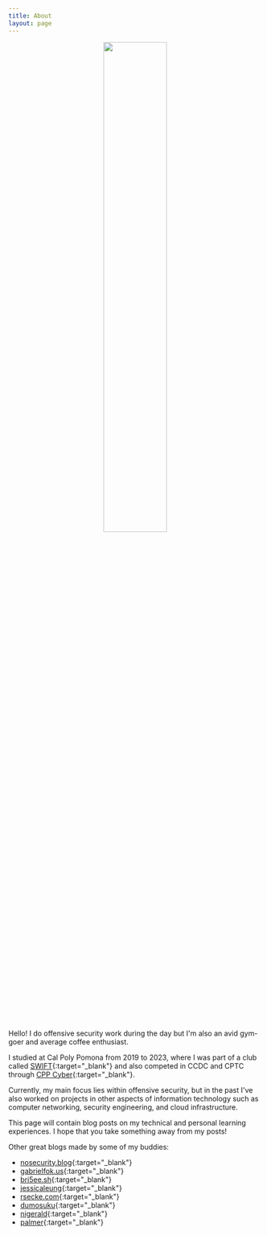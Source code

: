 ```yaml
---
title: About
layout: page
---
```


<p align="center">
  <img src="../assets/images/profile.jpg" width="50%"/>
</p>

Hello! I do offensive security work during the day but I'm also an avid gym-goer and average coffee enthusiast.

I studied at Cal Poly Pomona from 2019 to 2023, where I was part of a club called [SWIFT](https://www.calpolyswift.org/){:target="_blank"} and also competed in CCDC and CPTC through [CPP Cyber](https://cysec.team/){:target="_blank"}.

Currently, my main focus lies within offensive security, but in the past I've also worked on projects in other aspects of information technology such as computer networking, security engineering, and cloud infrastructure.

This page will contain blog posts on my technical and personal learning experiences. I hope that you take something away from my posts!

Other great blogs made by some of my buddies:
- [nosecurity.blog](https://nosecurity.blog/){:target="_blank"}
- [gabrielfok.us](https://gabrielfok.us/){:target="_blank"}
- [bri5ee.sh](https://bri5ee.sh/){:target="_blank"}
- [jessicaleung](https://jessicacleung.com){:target="_blank"}
- [rsecke.com](https://rsecke.com/){:target="_blank"}
- [dumosuku](https://tranderrick1.github.io/){:target="_blank"}
- [nigerald](https://dtsec.us/){:target="_blank"}
- [palmer](https://covertzz.github.io){:target="_blank"}